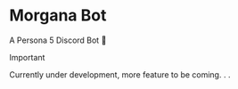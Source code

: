 # Morgana Bot
A Persona 5 Discord Bot 🤖

> [!IMPORTANT]
> Currently under development, more feature to be coming. . .
